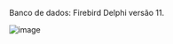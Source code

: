 Banco de dados: Firebird
Delphi versão 11.

![image](https://github.com/gkenji87/Posto/assets/73451382/eae714be-26d8-4ce1-b48b-1297ef891ba5)
